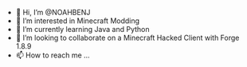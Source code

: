- 👋 Hi, I’m @NOAHBENJ
- 👀 I’m interested in Minecraft Modding
- 🌱 I’m currently learning Java and Python
- 💞️ I’m looking to collaborate on a Minecraft Hacked Client with Forge 1.8.9
- 📫 How to reach me ...

<!---
NOAHBENJ/NOAHBENJ is a ✨ special ✨ repository because its `README.md` (this file) appears on your GitHub profile.
You can click the Preview link to take a look at your changes.
--->

